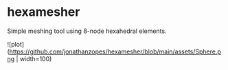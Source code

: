# hexamesher
Simple meshing tool using 8-node hexahedral elements.

![plot](https://github.com/jonathanzopes/hexamesher/blob/main/assets/Sphere.png | width=100)
